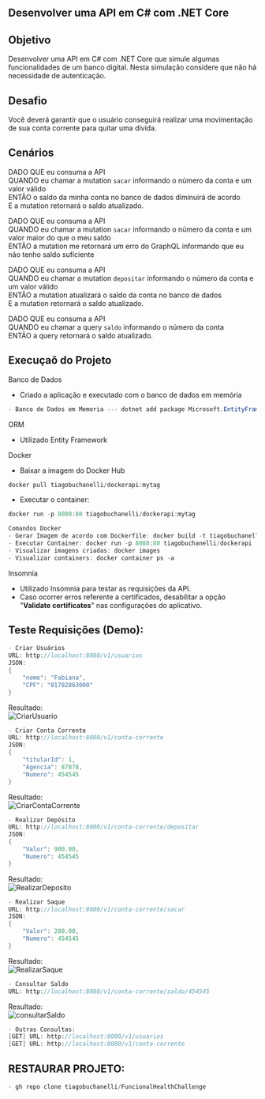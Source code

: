 ## Desenvolver uma API em C# com .NET Core

## Objetivo
Desenvolver uma API em C# com .NET Core que simule algumas funcionalidades de um banco digital.
Nesta simulação considere que não há necessidade de autenticação.

## Desafio
Você deverá garantir que o usuário conseguirá realizar uma movimentação de sua conta corrente para quitar uma dívida.

## Cenários

DADO QUE eu consuma a API <br>
QUANDO eu chamar a mutation `sacar` informando o número da conta e um valor válido<br>
ENTÃO o saldo da minha conta no banco de dados diminuirá de acordo<br>
E a mutation retornará o saldo atualizado.

DADO QUE eu consuma a API <br>
QUANDO eu chamar a mutation `sacar` informando o número da conta e um valor maior do que o meu saldo<br>
ENTÃO a mutation me retornará um erro do GraphQL informando que eu não tenho saldo suficiente

DADO QUE eu consuma a API <br>
QUANDO eu chamar a mutation `depositar` informando o número da conta e um valor válido<br>
ENTÃO a mutation atualizará o saldo da conta no banco de dados<br>
E a mutation retornará o saldo atualizado.

DADO QUE eu consuma a API <br>
QUANDO eu chamar a query `saldo` informando o número da conta<br>
ENTÃO a query retornará o saldo atualizado.


## Execuçaõ do Projeto
Banco de Dados
- Criado a aplicação e executado com o banco de dados em memória
```c#
- Banco de Dados em Memoria --- dotnet add package Microsoft.EntityFrameworkCore.InMemory
```

ORM
- Utilizado Entity Framework

Docker
- Baixar a imagem do Docker Hub
```c#
docker pull tiagobuchanelli/dockerapi:mytag
```
- Executar o container: 
```c#
docker run -p 8080:80 tiagobuchanelli/dockerapi:mytag
```
```c#
Comandos Docker
- Gerar Imagem de acordo com Dockerfile: docker build -t tiagobuchanelli/dockerapi . 
- Executar Container: docker run -p 8080:80 tiagobuchanelli/dockerapi
- Visualizar imagens criadas: docker images
- Visualizar containers: docker container ps -a
```

Insomnia
- Utilizado Insomnia para testar as requisições da API.
- Caso ocorrer erros referente a certificados, desabilitar a opção "**Validate certificates**" nas configurações do aplicativo.

## Teste Requisições (Demo):
```c#
- Criar Usuários
URL: http://localhost:8080/v1/usuarios
JSON: 
{
	"nome": "Fabiana",
	"CPF": "01782863000"
}
```

Resultado:<br>
![CriarUsuario](https://user-images.githubusercontent.com/7735662/121569847-9f33a880-c9f7-11eb-96ed-c4d05ca2fc62.png)

```c#
- Criar Conta Corrente
URL: http://localhost:8080/v1/conta-corrente
JSON:
{
	"titularId": 1,
	"Agencia": 87878,
	"Numero": 454545
}
```
Resultado:<br>
![CriarContaCorrente](https://user-images.githubusercontent.com/7735662/121569843-9d69e500-c9f7-11eb-8814-468f7fa9fff5.png)

```c#
- Realizar Depósito
URL: http://localhost:8080/v1/conta-corrente/depositar
JSON:
{
	"Valor": 900.00,
	"Numero": 454545
}
```
Resultado:<br>
![RealizarDeposito](https://user-images.githubusercontent.com/7735662/121569852-a1960280-c9f7-11eb-8c2d-b13bc4f04af6.png)

```c#
- Realizar Saque
URL: http://localhost:8080/v1/conta-corrente/sacar
JSON:
{
	"Valor": 200.00,
	"Numero": 454545
}
```
Resultado:<br>
![RealizarSaque](https://user-images.githubusercontent.com/7735662/121569857-a35fc600-c9f7-11eb-927b-4d0ac48e640e.png)

```c#
- Consultar Saldo
URL: http://localhost:8080/v1/conta-corrente/saldo/454545
```
Resultado:<br>
![consultarSaldo](https://user-images.githubusercontent.com/7735662/121569839-9b078b00-c9f7-11eb-8e5d-40df620f8cd0.png)

```c#
- Outras Consultas:
[GET] URL: http://localhost:8080/v1/usuarios
[GET] URL: http://localhost:8080/v1/conta-corrente

```

## RESTAURAR PROJETO:
```c#
- gh repo clone tiagobuchanelli/FuncionalHealthChallenge
```
